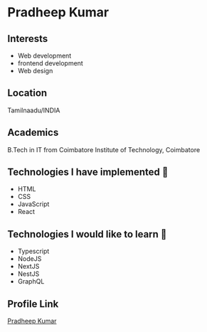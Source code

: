 # Pradheep Kumar

## Interests
- Web development
- frontend development
- Web design

## Location
Tamilnaadu/INDIA

## Academics
B.Tech in IT from Coimbatore Institute of Technology, Coimbatore

## Technologies I have implemented 🦾
- HTML
- CSS
- JavaScript
- React

## Technologies I would like to learn 🚀
- Typescript
- NodeJS
- NextJS
- NestJS
- GraphQL

## Profile Link
[Pradheep Kumar](https://github.com/iampk94)
